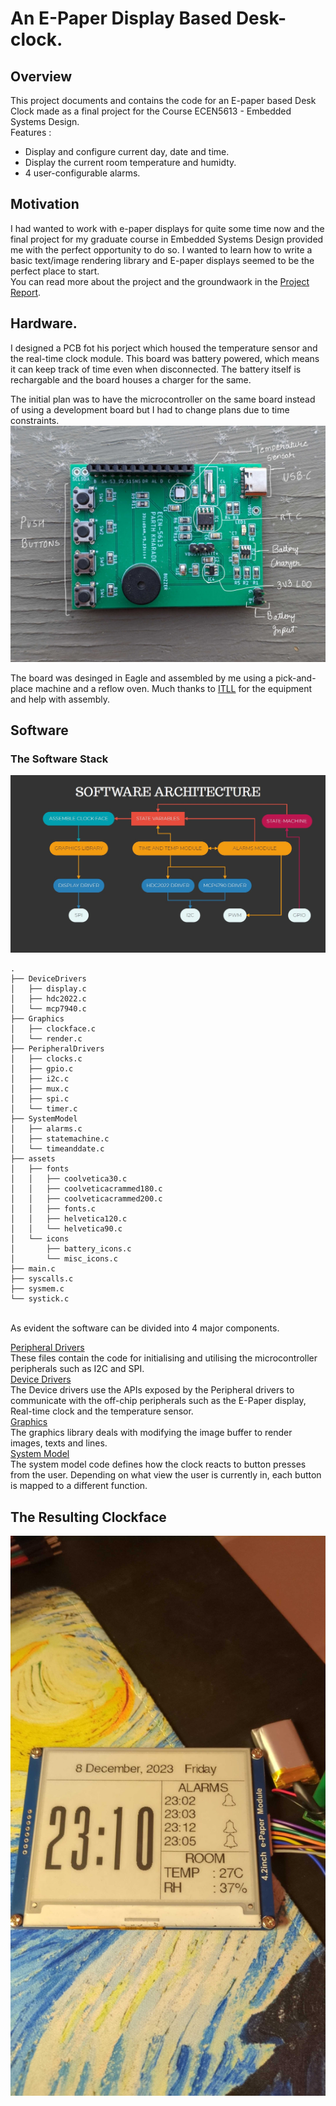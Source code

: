 # An E-Paper Display Based Desk-clock.

## Overview

This project documents and contains the code for an E-paper based Desk Clock made as a final project for the Course ECEN5613 - Embedded Systems Design.  
Features : <br>
* Display and configure current day, date and time.
* Display the current room temperature and humidty.
* 4 user-configurable alarms.

## Motivation
I had wanted to work with e-paper displays for quite some time now and the final project for my graduate course in Embedded Systems Design provided me with the perfect opportunity to do so.
I wanted to learn how to write a basic text/image rendering library and E-paper displays seemed to be the perfect place to start. <br> You can read more about the project and the groundwaork in the [Project Report](/FinalReport.pdf).

## Hardware.

I designed a PCB fot his porject which housed the temperature sensor and the real-time clock module.
This board was battery powered, which means it can keep track of time even when disconnected. The battery itself is rechargable and the board houses a charger for the same. 

The initial plan was to have the microcontroller on the same board instead of using a development board but I had to change plans due to time constraints.
![alt text](/Photos/BoardTop.jpg "PCB Top")

The board was desinged in Eagle and assembled by me using a pick-and-place machine and a reflow oven. Much thanks to [ITLL](https://itlp.colorado.edu/) for the equipment and help with assembly.

## Software

### The Software Stack
![alt text](/Photos/SoftwareStack.jpg)

```
.
├── DeviceDrivers
│   ├── display.c
│   ├── hdc2022.c
│   └── mcp7940.c
├── Graphics
│   ├── clockface.c   
│   └── render.c      
├── PeripheralDrivers 
│   ├── clocks.c      
│   ├── gpio.c        
│   ├── i2c.c
│   ├── mux.c
│   ├── spi.c
│   └── timer.c       
├── SystemModel       
│   ├── alarms.c      
│   ├── statemachine.c
│   └── timeanddate.c 
├── assets
│   ├── fonts
│   │   ├── coolvetica30.c
│   │   ├── coolveticacrammed180.c      
│   │   ├── coolveticacrammed200.c      
│   │   ├── fonts.c
│   │   ├── helvetica120.c
│   │   └── helvetica90.c
│   └── icons
│       ├── battery_icons.c
│       └── misc_icons.c
├── main.c
├── syscalls.c
├── sysmem.c
└── systick.c
```
<br>
As evident the software can be divided into 4 major components.

[Peripheral Drivers](/Src/PeripheralDrivers/)<br>
These files contain the code for initialising and utilising the microcontroller peripherals such as I2C and SPI.<br>
[Device Drivers](/Src/DeviceDrivers/)<br>
The Device drivers use the APIs exposed by the Peripheral drivers to communicate with the off-chip peripherals such as the E-Paper display, Real-time clock and the temperature sensor.<br>
[Graphics](/Src/Graphics/)<br>
The graphics library deals with modifying the image buffer to render images, texts and lines.<br>
[System Model](/Src/SystemModel/)<br>
The system model code defines how the clock reacts to button presses from the user. Depending on what view the user is currently in, each button is mapped to a different function.<br>

## The Resulting Clockface

![alt text](/Photos/Clockface.jpg)





